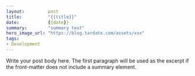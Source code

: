 ```yaml
---
layout:         post
title:          "{{title}}"
date:           {{date}}
summary:        "summary text"
hero_image_url: "https://blog.tardate.com/assets/xxx"
tags:
- Development
---
```


Write your post body here. The first paragraph will be used as the excerpt if
the front-matter does not include a summary element.

